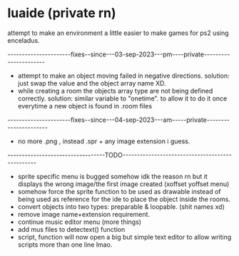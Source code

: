 # luaide (private rn)

attempt to make an environment a little easier to make games for ps2 using enceladus.

----------------------fixes--since---03-sep-2023---pm----private----------------------

* attempt to make an object moving failed in negative directions. solution: just swap the value and the object array name XD.
* while creating a room the objects array type are not being defined correctly. solution: similar variable to "onetime". to allow it to do it once everytime a new object is found in .room files

----------------------fixes--since---04-sep-2023---am-----private----------------------
* no more .png , instead .spr + any image extension i guess.

----------------------------------TODO------------------------------------------------
* sprite specific menu is bugged somehow idk the reason rn but it displays the wrong image/the first image created (xoffset yoffset menu)
* somehow force the sprite function to be used as drawable instead of being used as reference for the ide to place the object inside the rooms.
* convert objects into two types: preparable & loopable. (shit names xd)
* remove image name+extension requirement.
* continue music editor menu (more things)
* add mus files to detectext() function
* script, function will now open a big but simple text editor to allow writing scripts more than one line lmao.
